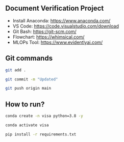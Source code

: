 ## Document Verification Project

- Install Anaconda: https://www.anaconda.com/
- VS Code: https://code.visualstudio.com/download
- Git Bash: https://git-scm.com/
- Flowchart: https://whimsical.com/
- MLOPs Tool: https://www.evidentlyai.com/

## Git commands

```bash
git add .
```

```bash
git commit -m "Updated"
```

```bash
git push origin main
```

## How to run?

```bash
conda create -n visa python=3.8 -y
```

```bash
conda activate visa
```

```bash
pip install -r requirements.txt
```
